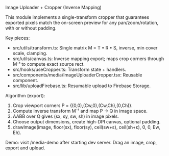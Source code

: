 Image Uploader + Cropper (Inverse Mapping)

This module implements a single-transform cropper that guarantees exported pixels match the on-screen preview for any pan/zoom/rotation, with or without padding.

Key pieces:
- src/utils/transform.ts: Single matrix M = T • R • S, inverse, min cover scale, clamping.
- src/utils/canvas.ts: Inverse mapping export; maps crop corners through M⁻¹ to compute exact source rect.
- src/hooks/useCropper.ts: Transform state + handlers.
- src/components/media/ImageUploaderCropper.tsx: Reusable component.
- src/lib/uploadFirebase.ts: Resumable upload to Firebase Storage.

Algorithm (export):
1. Crop viewport corners P = {(0,0),(Cw,0),(Cw,Ch),(0,Ch)}.
2. Compute inverse transform M⁻¹ and map P → Q in image space.
3. AABB over Q gives (sx, sy, sw, sh) in image pixels.
4. Choose output dimensions, create high-DPI canvas, optional padding.
5. drawImage(image, floor(sx), floor(sy), ceil(sw+ε), ceil(sh+ε), 0, 0, Ew, Eh).

Demo: visit /media-demo after starting dev server. Drag an image, crop, export and upload.


